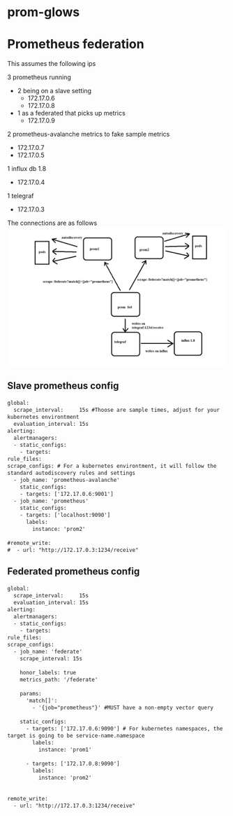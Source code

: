 # prom-glows
# Prometheus federation

This assumes the following ips

3 prometheus running
 - 2 being on a slave setting
   - 172.17.0.6
   - 172.17.0.8
 - 1 as a federated that picks up metrics
   - 172.17.0.9

2 prometheus-avalanche metrics to fake sample metrics
 - 172.17.0.7
 - 172.17.0.5

1 influx db 1.8
 - 172.17.0.4

1 telegraf
 - 172.17.0.3

The connections are as follows
![](./fed.png)

## Slave prometheus config

```
global:
  scrape_interval:     15s #Thoose are sample times, adjust for your kubernetes environtment
  evaluation_interval: 15s
alerting:
  alertmanagers:
  - static_configs:
    - targets:
rule_files:
scrape_configs: # For a kubernetes environtment, it will follow the standard autodiscovery rules and settings
  - job_name: 'prometheus-avalanche'
    static_configs:
    - targets: ['172.17.0.6:9001']
  - job_name: 'prometheus'
    static_configs:
    - targets: ['localhost:9090']
      labels:
        instance: 'prom2'

#remote_write:
#  - url: "http://172.17.0.3:1234/receive"

```

## Federated prometheus config

```
global:
  scrape_interval:     15s
  evaluation_interval: 15s
alerting:
  alertmanagers:
  - static_configs:
    - targets:
rule_files:
scrape_configs:
  - job_name: 'federate'
    scrape_interval: 15s

    honor_labels: true
    metrics_path: '/federate'

    params:
      'match[]':
        - '{job="prometheus"}' #MUST have a non-empty vector query

    static_configs: 
      - targets: ['172.17.0.6:9090'] # For kubernetes namespaces, the target is going to be service-name.namespace
        labels:
          instance: 'prom1'
      
      - targets: ['172.17.0.8:9090']
        labels:
          instance: 'prom2'


remote_write:
  - url: "http://172.17.0.3:1234/receive"

```

